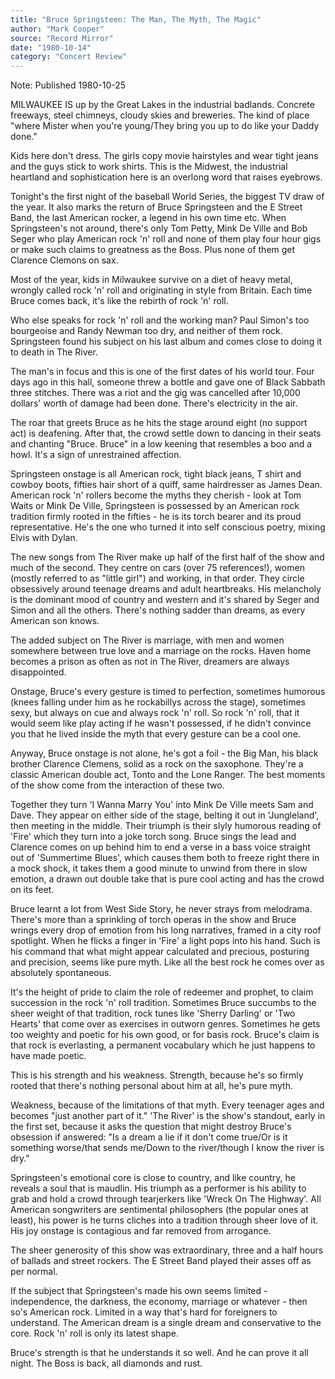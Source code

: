 ```yaml
---
title: "Bruce Springsteen: The Man, The Myth, The Magic"
author: "Mark Cooper"
source: "Record Mirror"
date: "1980-10-14"
category: "Concert Review"
---
```


Note: Published 1980-10-25

MILWAUKEE IS up by the Great Lakes in the industrial badlands. Concrete freeways, steel chimneys, cloudy skies and breweries. The kind of place "where Mister when you're young/They bring you up to do like your Daddy done."

Kids here don't dress. The girls copy movie hairstyles and wear tight jeans and the guys stick to work shirts. This is the Midwest, the industrial heartland and sophistication here is an overlong word that raises eyebrows.

Tonight's the first night of the baseball World Series, the biggest TV draw of the year. It also marks the return of Bruce Springsteen and the E Street Band, the last American rocker, a legend in his own time etc. When Springsteen's not around, there's only Tom Petty, Mink De Ville and Bob Seger who play American rock 'n' roll and none of them play four hour gigs or make such claims to greatness as the Boss. Plus none of them get Clarence Clemons on sax.

Most of the year, kids in Milwaukee survive on a diet of heavy metal, wrongly called rock 'n' roll and originating in style from Britain. Each time Bruce comes back, it's like the rebirth of rock 'n' roll.

Who else speaks for rock 'n' roll and the working man? Paul Simon's too bourgeoise and Randy Newman too dry, and neither of them rock. Springsteen found his subject on his last album and comes close to doing it to death in The River.

The man's in focus and this is one of the first dates of his world tour. Four days ago in this hall, someone threw a bottle and gave one of Black Sabbath three stitches. There was a riot and the gig was cancelled after 10,000 dollars' worth of damage had been done. There's electricity in the air.

The roar that greets Bruce as he hits the stage around eight (no support act) is deafening. After that, the crowd settle down to dancing in their seats and chanting "Bruce. Bruce" in a low keening that resembles a boo and a howl. It's a sign of unrestrained affection.

Springsteen onstage is all American rock, tight black jeans, T shirt and cowboy boots, fifties hair short of a quiff, same hairdresser as James Dean. American rock 'n' rollers become the myths they cherish - look at Tom Waits or Mink De Ville, Springsteen is possessed by an American rock tradition firmly rooted in the fifties - he is its torch bearer and its proud representative. He's the one who turned it into self conscious poetry, mixing Elvis with Dylan.

The new songs from The River make up half of the first half of the show and much of the second. They centre on cars (over 75 references!), women (mostly referred to as "little girl") and working, in that order. They circle obsessively around teenage dreams and adult heartbreaks. His melancholy is the dominant mood of country and western and it's shared by Seger and Simon and all the others. There's nothing sadder than dreams, as every American son knows.

The added subject on The River is marriage, with men and women somewhere between true love and a marriage on the rocks. Haven home becomes a prison as often as not in The River, dreamers are always disappointed.

Onstage, Bruce's every gesture is timed to perfection, sometimes humorous (knees falling under him as he rockabillys across the stage), sometimes sexy, but always on cue and always rock 'n' roll. So rock 'n' roll, that it would seem like play acting if he wasn't possessed, if he didn't convince you that he lived inside the myth that every gesture can be a cool one.

Anyway, Bruce onstage is not alone, he's got a foil - the Big Man, his black brother Clarence Clemens, solid as a rock on the saxophone. They're a classic American double act, Tonto and the Lone Ranger. The best moments of the show come from the interaction of these two.

Together they turn 'I Wanna Marry You' into Mink De Ville meets Sam and Dave. They appear on either side of the stage, belting it out in 'Jungleland', then meeting in the middle. Their triumph is their slyly humorous reading of 'Fire' which they turn into a joke torch song. Bruce sings the lead and Clarence comes on up behind him to end a verse in a bass voice straight out of 'Summertime Blues', which causes them both to freeze right there in a mock shock, it takes them a good minute to unwind from there in slow emotion, a drawn out double take that is pure cool acting and has the crowd on its feet.

Bruce learnt a lot from West Side Story, he never strays from melodrama. There's more than a sprinkling of torch operas in the show and Bruce wrings every drop of emotion from his long narratives, framed in a city roof spotlight. When he flicks a finger in 'Fire' a light pops into his hand. Such is his command that what might appear calculated and precious, posturing and precision, seems like pure myth. Like all the best rock he comes over as absolutely spontaneous.

It's the height of pride to claim the role of redeemer and prophet, to claim succession in the rock 'n' roll tradition. Sometimes Bruce succumbs to the sheer weight of that tradition, rock tunes like 'Sherry Darling' or 'Two Hearts' that come over as exercises in outworn genres. Sometimes he gets too weighty and poetic for his own good, or for basis rock. Bruce's claim is that rock is everlasting, a permanent vocabulary which he just happens to have made poetic.

This is his strength and his weakness. Strength, because he's so firmly rooted that there's nothing personal about him at all, he's pure myth.

Weakness, because of the limitations of that myth. Every teenager ages and becomes "just another part of it." 'The River' is the show's standout, early in the first set, because it asks the question that might destroy Bruce's obsession if answered: "Is a dream a lie if it don't come true/Or is it something worse/that sends me/Down to the river/though I know the river is dry."

Springsteen's emotional core is close to country, and like country, he reveals a soul that is maudlin. His triumph as a performer is his ability to grab and hold a crowd through tearjerkers like 'Wreck On The Highway'. All American songwriters are sentimental philosophers (the popular ones at least), his power is he turns cliches into a tradition through sheer love of it. His joy onstage is contagious and far removed from arrogance.

The sheer generosity of this show was extraordinary, three and a half hours of ballads and street rockers. The E Street Band played their asses off as per normal.

If the subject that Springsteen's made his own seems limited - independence, the darkness, the economy, marriage or whatever - then so's American rock. Limited in a way that's hard for foreigners to understand. The American dream is a single dream and conservative to the core. Rock 'n' roll is only its latest shape.

Bruce's strength is that he understands it so well. And he can prove it all night. The Boss is back, all diamonds and rust.